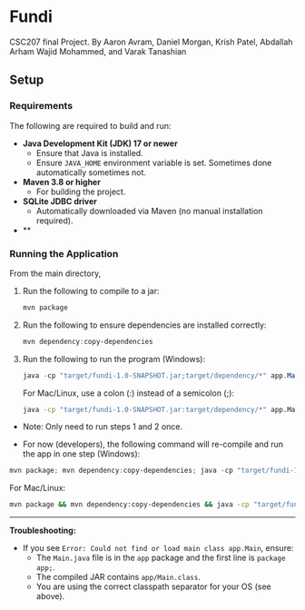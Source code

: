 # Fundi

CSC207 final Project.
By Aaron Avram, Daniel Morgan, Krish Patel, Abdallah Arham Wajid Mohammed, and Varak Tanashian

## Setup

### Requirements

The following are required to build and run:

- **Java Development Kit (JDK) 17 or newer**
  - Ensure that Java is installed.
  - Ensure `JAVA_HOME` environment variable is set. Sometimes done automatically sometimes not.
- **Maven 3.8 or higher**
  - For building the project.
- **SQLite JDBC driver**
  - Automatically downloaded via Maven (no manual installation required).
- **

### Running the Application

From the main directory,

1. Run the following to compile to a jar:

    ```powershell
    mvn package
    ```

2. Run the following to ensure dependencies are installed correctly:

    ```powershell
    mvn dependency:copy-dependencies
    ```

3. Run the following to run the program (Windows):

    ```powershell
    java -cp "target/fundi-1.0-SNAPSHOT.jar;target/dependency/*" app.Main
    ```

   For Mac/Linux, use a colon (:) instead of a semicolon (;):

    ```bash
    java -cp "target/fundi-1.0-SNAPSHOT.jar:target/dependency/*" app.Main
    ```

- Note: Only need to run steps 1 and 2 once.

- For now (developers), the following command will re-compile and run the app in one step (Windows):

```powershell
mvn package; mvn dependency:copy-dependencies; java -cp "target/fundi-1.0-SNAPSHOT.jar;target/dependency/*" app.Main;
```

For Mac/Linux:

```bash
mvn package && mvn dependency:copy-dependencies && java -cp "target/fundi-1.0-SNAPSHOT.jar:target/dependency/*" app.Main
```

---

**Troubleshooting:**

- If you see `Error: Could not find or load main class app.Main`, ensure:
  - The `Main.java` file is in the `app` package and the first line is `package app;`.
  - The compiled JAR contains `app/Main.class`.
  - You are using the correct classpath separator for your OS (see above).
